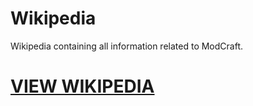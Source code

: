 # Wikipedia
Wikipedia containing all information related to ModCraft.

# [VIEW WIKIPEDIA](https://github.com/SrvModCraft/Wikipedia/wiki)
